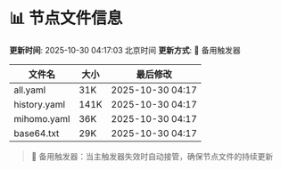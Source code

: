 # 📊 节点文件信息

**更新时间**: 2025-10-30 04:17:03 北京时间
**更新方式**: 🔄 备用触发器

| 文件名 | 大小 | 最后修改 |
|--------|------|----------|
| all.yaml | 31K | 2025-10-30 04:17 |
| history.yaml | 141K | 2025-10-30 04:17 |
| mihomo.yaml | 36K | 2025-10-30 04:17 |
| base64.txt | 29K | 2025-10-30 04:17 |

> 🔄 备用触发器：当主触发器失效时自动接管，确保节点文件的持续更新
